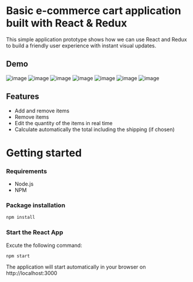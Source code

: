 # Basic e-commerce cart application built with React & Redux

This simple application prototype shows how we can use React and Redux to build a friendly user experience with instant visual updates.

## Demo
![image](https://user-images.githubusercontent.com/100623985/228092497-32d87005-ae87-4bc4-b268-ba68b479f0b6.png)
![image](https://user-images.githubusercontent.com/100623985/228092632-20f945b8-1e46-456b-aaab-1ac9e6fc9012.png)
![image](https://user-images.githubusercontent.com/100623985/228092235-b862cbf4-33dd-476c-add7-80da16498319.png)
![image](https://user-images.githubusercontent.com/100623985/228092302-98d35970-9a0a-4214-9d17-6a972d22a317.png)
![image](https://user-images.githubusercontent.com/100623985/228092370-c371fbff-d07b-4774-beda-b23dc355ea48.png)
![image](https://user-images.githubusercontent.com/100623985/228092421-f01f45c6-b54c-4f14-a129-1206ae1fd86f.png)
![image](https://user-images.githubusercontent.com/100623985/228092148-d48f2905-9947-412d-a8b8-f13eda3b15cc.png)

## Features
* Add and remove items 
* Remove items
* Edit the quantity of the items in real time
* Calculate automatically the total including the shipping (if chosen)

# Getting started
### Requirements

* Node.js
* NPM

### Package installation
```bash
npm install
```
 ### Start the React App
 Excute the following command: 
```bash
npm start
```
The application will start automatically in your browser on http://localhost:3000
